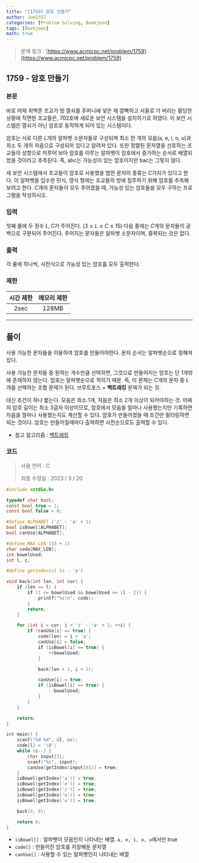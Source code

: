 ```yaml
---
title: "[1759] 암호 만들기"
author: Joe2357
categories: [Problem Solving, Baekjoon]
tags: [Baekjoon]
math: true
---
```


> 문제 링크 : [https://www.acmicpc.net/problem/1759](https://www.acmicpc.net/problem/1759)



## 1759 - 암호 만들기

### 본문

바로 어제 최백준 조교가 방 열쇠를 주머니에 넣은 채 깜빡하고 서울로 가 버리는 황당한 상황에 직면한 조교들은, 702호에 새로운 보안 시스템을 설치하기로 하였다. 이 보안 시스템은 열쇠가 아닌 암호로 동작하게 되어 있는 시스템이다.

암호는 서로 다른 $L$개의 알파벳 소문자들로 구성되며 최소 한 개의 모음(a, e, i, o, u)과 최소 두 개의 자음으로 구성되어 있다고 알려져 있다. 또한 정렬된 문자열을 선호하는 조교들의 성향으로 미루어 보아 암호를 이루는 알파벳이 암호에서 증가하는 순서로 배열되었을 것이라고 추측된다. 즉, abc는 가능성이 있는 암호이지만 bac는 그렇지 않다.

새 보안 시스템에서 조교들이 암호로 사용했을 법한 문자의 종류는 $C$가지가 있다고 한다. 이 알파벳을 입수한 민식, 영식 형제는 조교들의 방에 침투하기 위해 암호를 추측해 보려고 한다. $C$개의 문자들이 모두 주어졌을 때, 가능성 있는 암호들을 모두 구하는 프로그램을 작성하시오.



### 입력

첫째 줄에 두 정수 $L, C$가 주어진다. ($3 \leq L \leq C \leq 15$) 다음 줄에는 $C$개의 문자들이 공백으로 구분되어 주어진다. 주어지는 문자들은 알파벳 소문자이며, 중복되는 것은 없다.



### 출력

각 줄에 하나씩, 사전식으로 가능성 있는 암호를 모두 출력한다.



### 제한

| 시간 제한 | 메모리 제한 |
| :-------: | :---------: |
|   2sec    |    128MB    |

---



## 풀이

사용 가능한 문자들을 이용하여 암호를 만들어야한다. 문자 순서는 알파벳순으로 정해져있다.

사용 가능한 문자들 중 원하는 개수만큼 선택하면, 그것으로 만들어지는 암호는 단 1개밖에 존재하지 않는다. 암호는 알파벳순으로 적히기 때문. 즉, 이 문제는 $C$개의 문자 중 $L$개를 선택하는 조합 문제가 된다. 브루트포스 + **백트래킹** 문제가 되는 것.

대신 조건이 하나 붙는다. 모음은 최소 1개, 자음은 최소 2개 이상이 되어야하는 것. 어짜피 암호 길이는 최소 3글자 이상이므로, 암호에서 모음을 얼마나 사용했는지만 기록하면 자음을 얼마나 사용했는지도 계산할 수 있다. 암호가 만들어졌을 때 조건만 필터링하면 되는 것이다. 암호는 만들어질때마다 출력하면 사전순으로도 출력할 수 있다.

- 참고 알고리즘 : [백트래킹](https://joe2357.github.io/posts/Backtracking/)

  

### 코드

> 사용 언어 : C  
>
> 최종 수정일 : 2023 / 3 / 20

```c
#include <stdio.h>

typedef char bool;
const bool true = 1;
const bool false = 0;

#define ALPHABET ('z' - 'a' + 1)
bool isBowel[ALPHABET];
bool canUse[ALPHABET];

#define MAX_LEN (15 + 1)
char code[MAX_LEN];
int bowelUsed;
int l, c;

#define getIndex(x) (x - 'a')

void back(int len, int cur) {
    if (len == l) {
        if (1 <= bowelUsed && bowelUsed <= (l - 2)) {
            printf("%s\n", code);
        }
        return;
    }

    for (int i = cur; i < 'z' - 'a' + 1; ++i) {
        if (canUse[i] == true) {
            code[len] = i + 'a';
            canUse[i] = false;
            if (isBowel[i] == true) {
                ++bowelUsed;
            }

            back(len + 1, i + 1);

            canUse[i] = true;
            if (isBowel[i] == true) {
                --bowelUsed;
            }
        }
    }

    return;
}

int main() {
    scanf("%d %d", &l, &c);
    code[l] = '\0';
    while (c--) {
        char input[3];
        scanf("%s", input);
        canUse[getIndex(input[0])] = true;
    }
    isBowel[getIndex('a')] = true;
    isBowel[getIndex('e')] = true;
    isBowel[getIndex('i')] = true;
    isBowel[getIndex('o')] = true;
    isBowel[getIndex('u')] = true;

    back(0, 0);

    return 0;
}
```

- `isBowel[]` : 알파벳이 모음인지 나타내는 배열. `a, e, i, o, u`에서만 true
- `code[]` : 만들어진 암호를 저장해둔 문자열
- `canUse[]` : 사용할 수 있는 알파벳인지 나타내는 배열